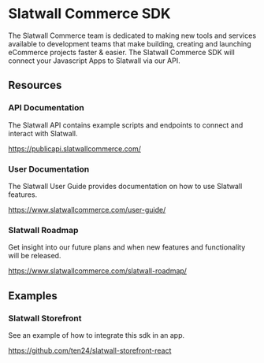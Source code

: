 # Slatwall Commerce SDK

The Slatwall Commerce team is dedicated to making new tools and services available to development teams that make building, creating and launching eCommerce projects faster & easier. The Slatwall Commerce SDK will connect your Javascript Apps to Slatwall via our API.

## Resources

### API Documentation

The Slatwall API contains example scripts and endpoints to connect and interact with Slatwall.

https://publicapi.slatwallcommerce.com/

### User Documentation

The Slatwall User Guide provides documentation on how to use Slatwall features.

https://www.slatwallcommerce.com/user-guide/

### Slatwall Roadmap

Get insight into our future plans and when new features and functionality will be released.

https://www.slatwallcommerce.com/slatwall-roadmap/

## Examples

### Slatwall Storefront

See an example of how to integrate this sdk in an app.

https://github.com/ten24/slatwall-storefront-react
